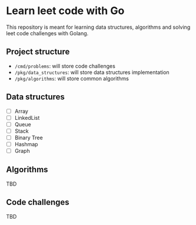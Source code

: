 # Learn leet code with Go

This repository is meant for learning data structures, algorithms and solving leet code challenges with Golang.

## Project structure

- `/cmd/problems`: will store code challenges
- `/pkg/data_structures`: will store data structures implementation
- `/pkg/algorithms`: will store common algorithms

## Data structures

- [ ] Array
- [ ] LinkedList
- [ ] Queue
- [ ] Stack
- [ ] Binary Tree
- [ ] Hashmap
- [ ] Graph

## Algorithms

TBD

## Code challenges

TBD
